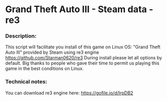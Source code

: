 # Grand Theft Auto III - Steam data - re3

### Description:
This script will facilitate you install of this game on Linux OS:
"Grand Theft Auto III" provided by Steam using re3 engine https://github.com/Starman0620/re3
During install please let all options by default.
Big thanks to people who gave their time to permit us playing this game in the best conditions on Linux.

### Technical notes:
You can download re3 engine here: https://gofile.io/d/IrpDB2
